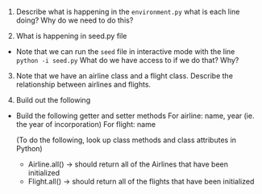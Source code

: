 1. Describe what is happening in the `environment.py`
  what is each line doing?
  Why do we need to do this?

2. What is happening in seed.py file
  - Note that we can run the `seed` file in interactive mode with the line `python -i seed.py`
  What do we have access to if we do that?  Why?

3. Note that we have an airline class and a flight class.  Describe the relationship between airlines and flights.


4. Build out the following
- Build the following getter and setter methods
  For airline: name, year
    (ie. the year of incorporation)
  For flight: name

  (To do the following, look up class methods and class attributes in Python)
  - Airline.all()
    -> should return all of the Airlines that have been initialized
  - Flight.all()
    -> should return all of the flights that have been initialized
